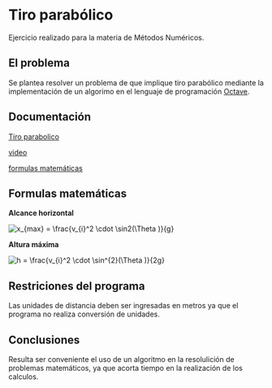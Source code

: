 # Tiro parabólico
Ejercicio realizado para la materia de Métodos Numéricos.

## El problema
Se plantea resolver un problema de que implique tiro parabólico mediante la implementación de un algorimo en el lenguaje de programación [Octave](https://http://octave.org/).

## Documentación 
[Tiro parabolico](https://www.lifeder.com/tiro-movimiento-parabolico/#Formulas)
 
[video](https://youtu.be/YfJzRX78UlM)

 [formulas matemáticas](https://www.codecogs.com/latex/eqneditor.php)

## Formulas matemáticas
 **Alcance horizontal**

<img src="https://latex.codecogs.com/gif.latex?x_{max}&space;=&space;\frac{v_{i}^2&space;\cdot&space;\sin2(\Theta&space;)}{g}" title="x_{max} = \frac{v_{i}^2 \cdot \sin2(\Theta )}{g}" />

 **Altura máxima**

<img src="https://latex.codecogs.com/gif.latex?h&space;=&space;\frac{v_{i}^2&space;\cdot&space;\sin^{2}(\Theta&space;)}{2g}" title="h = \frac{v_{i}^2 \cdot \sin^{2}(\Theta )}{2g}" />


## Restriciones del programa
Las unidades de distancia deben ser ingresadas en metros ya que el programa no realiza conversión de unidades. 

## Conclusiones
Resulta ser conveniente el uso de un algoritmo en la resolulición de problemas matemáticos, ya que acorta tiempo en la realización de los calculos.